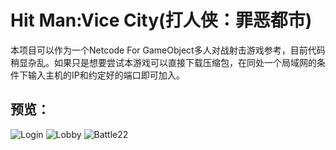 # Hit Man:Vice City(打人侠：罪恶都市)
本项目可以作为一个Netcode For GameObject多人对战射击游戏参考，目前代码稍显杂乱。如果只是想要尝试本游戏可以直接下载压缩包，在同处一个局域网的条件下输入主机的IP和约定好的端口即可加入。
## 预览：
![Login](https://user-images.githubusercontent.com/64729329/197975396-ae8ac1c0-77a4-4c38-9c02-227f165ac33c.gif)
![Lobby](https://user-images.githubusercontent.com/64729329/197975406-7404b444-e866-4e47-825f-4a1b57b0a8e6.gif)
![Battle22](https://user-images.githubusercontent.com/64729329/197982036-e1ad03bc-bea5-4ab0-a1e3-e82afe4fc1d1.gif)
